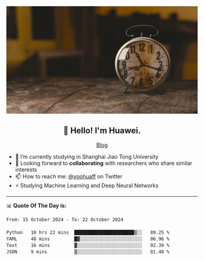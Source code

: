 <div align="center">
  <a href="https://github.com/JHW5981">
    <img src="./assets/background.jpg">
  </a>
</div>

<h2 align="center">👋 Hello! I'm Huawei.</h2>
<p align="center">
  <a href="https://blog.csdn.net/Edward__J?spm=1000.2115.3001.5343">Blog</a>
</p>


- 🔭 I’m currently studying in Shanghai Jiao Tong University
- 💬 Looking forward to **collaborating** with researchers who share similar interests
- 📫 How to reach me: [@yoohuaff](https://twitter.com/yoohuaff) on Twitter
- ⚡ Studying Machine Learning and Deep Neural Networks

-------
📊 **Quote Of The Day is:**
<!--START_SECTION:waka-->

```txt
From: 15 October 2024 - To: 22 October 2024

Python   10 hrs 22 mins  ██████████████████████▒░░   89.25 %
YAML     48 mins         █▓░░░░░░░░░░░░░░░░░░░░░░░   06.96 %
Text     16 mins         ▓░░░░░░░░░░░░░░░░░░░░░░░░   02.39 %
JSON     9 mins          ▒░░░░░░░░░░░░░░░░░░░░░░░░   01.40 %
```

<!--END_SECTION:waka-->

